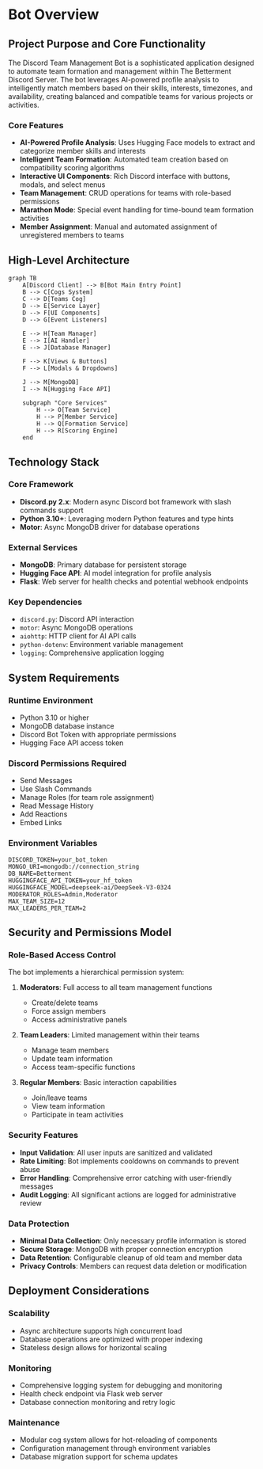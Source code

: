 
# Bot Overview

## Project Purpose and Core Functionality

The Discord Team Management Bot is a sophisticated application designed to automate team formation and management within The Betterment Discord Server. The bot leverages AI-powered profile analysis to intelligently match members based on their skills, interests, timezones, and availability, creating balanced and compatible teams for various projects or activities.

### Core Features
- **AI-Powered Profile Analysis**: Uses Hugging Face models to extract and categorize member skills and interests
- **Intelligent Team Formation**: Automated team creation based on compatibility scoring algorithms
- **Interactive UI Components**: Rich Discord interface with buttons, modals, and select menus
- **Team Management**: CRUD operations for teams with role-based permissions
- **Marathon Mode**: Special event handling for time-bound team formation activities
- **Member Assignment**: Manual and automated assignment of unregistered members to teams

## High-Level Architecture

```mermaid
graph TB
    A[Discord Client] --> B[Bot Main Entry Point]
    B --> C[Cogs System]
    C --> D[Teams Cog]
    D --> E[Service Layer]
    D --> F[UI Components]
    D --> G[Event Listeners]

    E --> H[Team Manager]
    E --> I[AI Handler]
    E --> J[Database Manager]

    F --> K[Views & Buttons]
    F --> L[Modals & Dropdowns]

    J --> M[MongoDB]
    I --> N[Hugging Face API]

    subgraph "Core Services"
        H --> O[Team Service]
        H --> P[Member Service]
        H --> Q[Formation Service]
        H --> R[Scoring Engine]
    end
```

## Technology Stack

### Core Framework
- **Discord.py 2.x**: Modern async Discord bot framework with slash commands support
- **Python 3.10+**: Leveraging modern Python features and type hints
- **Motor**: Async MongoDB driver for database operations

### External Services
- **MongoDB**: Primary database for persistent storage
- **Hugging Face API**: AI model integration for profile analysis
- **Flask**: Web server for health checks and potential webhook endpoints

### Key Dependencies
- `discord.py`: Discord API interaction
- `motor`: Async MongoDB operations
- `aiohttp`: HTTP client for AI API calls
- `python-dotenv`: Environment variable management
- `logging`: Comprehensive application logging

## System Requirements

### Runtime Environment
- Python 3.10 or higher
- MongoDB database instance
- Discord Bot Token with appropriate permissions
- Hugging Face API access token

### Discord Permissions Required
- Send Messages
- Use Slash Commands
- Manage Roles (for team role assignment)
- Read Message History
- Add Reactions
- Embed Links

### Environment Variables
```env
DISCORD_TOKEN=your_bot_token
MONGO_URI=mongodb://connection_string
DB_NAME=Betterment
HUGGINGFACE_API_TOKEN=your_hf_token
HUGGINGFACE_MODEL=deepseek-ai/DeepSeek-V3-0324
MODERATOR_ROLES=Admin,Moderator
MAX_TEAM_SIZE=12
MAX_LEADERS_PER_TEAM=2
```

## Security and Permissions Model

### Role-Based Access Control
The bot implements a hierarchical permission system:

1. **Moderators**: Full access to all team management functions
   - Create/delete teams
   - Force assign members
   - Access administrative panels

2. **Team Leaders**: Limited management within their teams
   - Manage team members
   - Update team information
   - Access team-specific functions

3. **Regular Members**: Basic interaction capabilities
   - Join/leave teams
   - View team information
   - Participate in team activities

### Security Features
- **Input Validation**: All user inputs are sanitized and validated
- **Rate Limiting**: Bot implements cooldowns on commands to prevent abuse
- **Error Handling**: Comprehensive error catching with user-friendly messages
- **Audit Logging**: All significant actions are logged for administrative review

### Data Protection
- **Minimal Data Collection**: Only necessary profile information is stored
- **Secure Storage**: MongoDB with proper connection encryption
- **Data Retention**: Configurable cleanup of old team and member data
- **Privacy Controls**: Members can request data deletion or modification

## Deployment Considerations

### Scalability
- Async architecture supports high concurrent load
- Database operations are optimized with proper indexing
- Stateless design allows for horizontal scaling

### Monitoring
- Comprehensive logging system for debugging and monitoring
- Health check endpoint via Flask web server
- Database connection monitoring and retry logic

### Maintenance
- Modular cog system allows for hot-reloading of components
- Configuration management through environment variables
- Database migration support for schema updates
